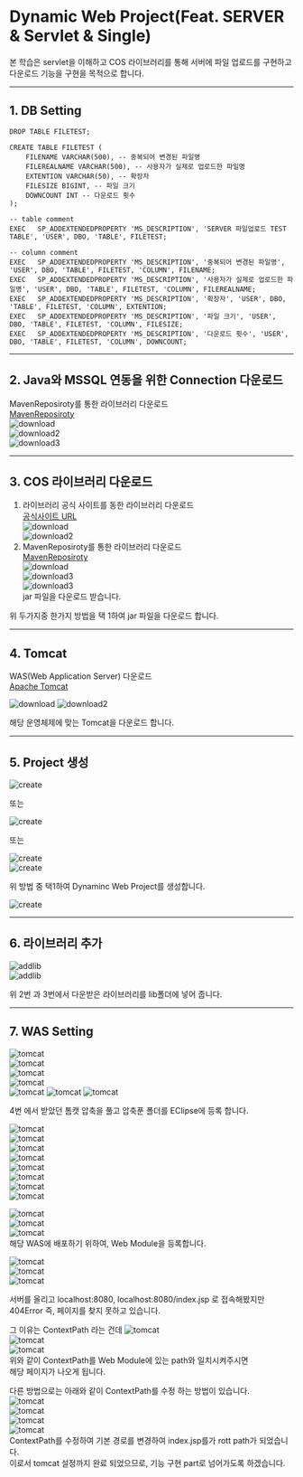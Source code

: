 # Dynamic Web Project(Feat. SERVER & Servlet & Single)

본 학습은 servlet을 이해하고 COS 라이브러리를 통해 서버에 파일 업로드를 구현하고 다운로드 기능을 구현을 목적으로 합니다.

---

## 1. DB Setting

```
DROP TABLE FILETEST;

CREATE TABLE FILETEST (
	FILENAME VARCHAR(500), -- 중복되어 변경된 파일명
	FILEREALNAME VARCHAR(500), -- 사용자가 실제로 업로드한 파일명
	EXTENTION VARCHAR(50), -- 확장자
	FILESIZE BIGINT, -- 파일 크기
	DOWNCOUNT INT -- 다운로드 횟수
);

-- table comment
EXEC   SP_ADDEXTENDEDPROPERTY 'MS_DESCRIPTION', 'SERVER 파일업로드 TEST TABLE', 'USER', DBO, 'TABLE', FILETEST;

-- column comment
EXEC   SP_ADDEXTENDEDPROPERTY 'MS_DESCRIPTION', '중복되어 변경된 파일명', 'USER', DBO, 'TABLE', FILETEST, 'COLUMN', FILENAME;
EXEC   SP_ADDEXTENDEDPROPERTY 'MS_DESCRIPTION', '사용자가 실제로 업로드한 파일명', 'USER', DBO, 'TABLE', FILETEST, 'COLUMN', FILEREALNAME;
EXEC   SP_ADDEXTENDEDPROPERTY 'MS_DESCRIPTION', '확장자', 'USER', DBO, 'TABLE', FILETEST, 'COLUMN', EXTENTION;
EXEC   SP_ADDEXTENDEDPROPERTY 'MS_DESCRIPTION', '파일 크기', 'USER', DBO, 'TABLE', FILETEST, 'COLUMN', FILESIZE;
EXEC   SP_ADDEXTENDEDPROPERTY 'MS_DESCRIPTION', '다운로드 횟수', 'USER', DBO, 'TABLE', FILETEST, 'COLUMN', DOWNCOUNT;
```

---

## 2. Java와 MSSQL 연동을 위한 Connection 다운로드

MavenReposiroty를 통한 라이브러리 다운로드  
[MavenReposiroty](https://mvnrepository.com/)  
![download](./image/mavenrepository.com_mssql.png)  
![download2](./image/mavenrepository.com_mssql_2.png)  
![download3](./image/mavenrepository.com_mssql_3.png)

---

## 3. COS 라이브러리 다운로드

1. 라이브러리 공식 사이트를 동한 라이브러리 다운로드  
   [공식사이트 URL](http://www.servlets.com/)  
    ![download](./image/servlet.com.cos.png)  
    ![download2](./image/servlet.com.cos_2.png)
2. MavenReposiroty를 통한 라이브러리 다운로드  
   [MavenReposiroty](https://mvnrepository.com/)  
    ![download](./image/mavenrepository.com_cos.png)  
    ![download3](./image/mavenrepository.com_cos_2.png)  
    ![download3](./image/mavenrepository.com_cos_3.png)  
    jar 파일을 다운로드 받습니다.

위 두가지중 한가지 방법을 택 1하여 jar 파일을 다운로드 합니다.

---

## 4. Tomcat

WAS(Web Application Server) 다운로드  
[Apache Tomcat](https://tomcat.apache.org/)

![download](./image/tomcat.apache.org.png)
![download2](./image/tomcat.apache.org_2.png)

해당 운영체제에 맞는 Tomcat을 다운로드 합니다.

---

## 5. Project 생성

![create](./image/project_create.png)

또는

![create](./image/project_create_2.png)

또는

![create](./image/project_create_3.png)  
![create](./image/project_create_4.png)

위 방법 중 택1하여 Dynaminc Web Project를 생성합니다.

![create](./image/project_create_5.png)

---

## 6. 라이브러리 추가

![addlib](./image/project_addlib.png)  
![addlib](./image/project_addlib_2.png)

위 2번 과 3번에서 다운받은 라이브러리를 lib폴더에 넣어 줍니다.

---

## 7. WAS Setting

![tomcat](./image/project_setting_tomcat.png)  
![tomcat](./image/project_setting_tomcat_2.png)  
![tomcat](./image/project_setting_tomcat_3.png)  
![tomcat](./image/project_setting_tomcat_4.png)  
![tomcat](./image/project_setting_tomcat_5.png)
![tomcat](./image/project_setting_tomcat_6.png)
![tomcat](./image/project_setting_tomcat_7.png)

4번 에서 받았던 톰캣 압축을 풀고 압축푼 폴더를 EClipse에 등록 합니다.

![tomcat](./image/project_setting_tomcat_8.png)  
![tomcat](./image/project_setting_tomcat_9.png)  
![tomcat](./image/project_setting_tomcat_10.png)  
![tomcat](./image/project_setting_tomcat_11.png)  
![tomcat](./image/project_setting_tomcat_12.png)  
![tomcat](./image/project_setting_tomcat_13.png)  
![tomcat](./image/project_setting_tomcat_14.png)  
![tomcat](./image/project_setting_tomcat_15.png)

![tomcat](./image/project_setting_tomcat_16.png)  
![tomcat](./image/project_setting_tomcat_17.png)  
![tomcat](./image/project_setting_tomcat_18.png)  
해당 WAS에 배포하기 위하여, Web Module을 등록합니다.

![tomcat](./image/project_setting_tomcat_19.png)  
![tomcat](./image/project_setting_tomcat_20.png)  
![tomcat](./image/project_setting_tomcat_21.png)

서버를 올리고 localhost:8080, localhost:8080/index.jsp 로 접속해봤지만  
404Error 즉, 페이지를 찾지 못하고 있습니다.

그 이유는 ContextPath 라는 건데
![tomcat](./image/project_setting_tomcat_22.png)  
![tomcat](./image/project_setting_tomcat_23.png)  
![tomcat](./image/project_setting_tomcat_24.png)  
위와 같이 ContextPath를 Web Module에 있는 path와 일치시켜주시면  
해당 페이지가 나오게 됩니다.

다른 방법으로는 아래와 같이 ContextPath를 수정 하는 방법이 있습니다.  
![tomcat](./image/project_setting_tomcat_25.png)  
![tomcat](./image/project_setting_tomcat_26.png)  
![tomcat](./image/project_setting_tomcat_27.png)  
![tomcat](./image/project_setting_tomcat_28.png)  
ContextPath를 수정하여 기본 경로를 변경하여 index.jsp를가 rott path가 되었습니다.  
이로서 tomcat 설정까지 완료 되었으므로, 기능 구현 part로 넘어가도록 하겠습니다.
